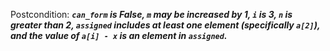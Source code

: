Postcondition: ***`can_form` is False, `m` may be increased by 1, `i` is 3, `n` is greater than 2, `assigned` includes at least one element (specifically `a[2]`), and the value of `a[i] - x` is an element in `assigned`.***